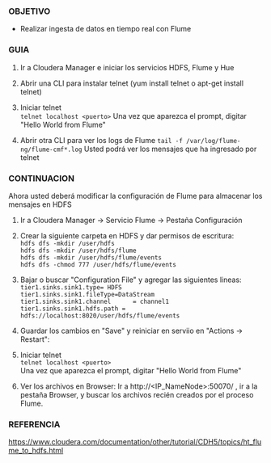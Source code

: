 ### OBJETIVO
* Realizar ingesta de datos en tiempo real con Flume 

### GUIA
1. Ir a Cloudera Manager e iniciar los servicios HDFS, Flume y Hue  

2. Abrir una CLI para instalar telnet (yum install telnet o apt-get install telnet) 

3. Iniciar telnet  
`telnet localhost <puerto>`
Una vez que aparezca el prompt, digitar "Hello World from Flume"

4. Abrir otra CLI para ver los logs de Flume
`tail -f /var/log/flume-ng/flume-cmf*.log`
Usted podrá ver los mensajes que ha ingresado por telnet

### CONTINUACION

Ahora usted deberá modificar la configuración de Flume para almacenar los mensajes en HDFS

1. Ir a Cloudera Manager -> Servicio Flume -> Pestaña Configuración  

2. Crear la siguiente carpeta en HDFS y dar permisos de escritura:  
`hdfs dfs -mkdir /user/hdfs`  
`hdfs dfs -mkdir /user/hdfs/flume`  
`hdfs dfs -mkdir /user/hdfs/flume/events`  
`hdfs dfs -chmod 777 /user/hdfs/flume/events`  

3. Bajar o buscar "Configuration File" y agregar las siguientes lineas:
`tier1.sinks.sink1.type= HDFS`  
`tier1.sinks.sink1.fileType=DataStream`  
`tier1.sinks.sink1.channel      = channel1`  
`tier1.sinks.sink1.hdfs.path = hdfs://localhost:8020/user/hdfs/flume/events`  

4. Guardar los cambios en "Save" y reiniciar en serviio en "Actions -> Restart":

5. Iniciar telnet  
`telnet localhost <puerto>`  
Una vez que aparezca el prompt, digitar "Hello World from Flume"

6. Ver los archivos en Browser:
Ir a http://<IP_NameNode>:50070/ , ir a la pestaña Browser, y buscar los archivos recién creados por el proceso Flume.

### REFERENCIA

https://www.cloudera.com/documentation/other/tutorial/CDH5/topics/ht_flume_to_hdfs.html
